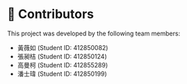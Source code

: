 # 👥 Contributors


This project was developed by the following team members:

- 黃薇如 (Student ID: 412850082)  
- 張昶桔 (Student ID: 412850124)  
- 高曼柯 (Student ID: 412855289)  
- 潘士瑋 (Student ID: 412850199)
